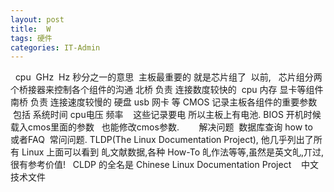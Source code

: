 ```yaml
---
layout: post
title:  W
tags: 硬件
categories: IT-Admin
---
```


 
cpu  GHz  Hz 秒分之一的意思 
主板最重要的 就是芯片组了  以前,   芯片组分两个桥接器来控制各个组件的沟通
北桥 负责 连接数度较快的  cpu 内存 显卡等组件
南桥 负责 连接速度较慢的 硬盘 usb 网卡 等
CMOS 记录主板各组件的重要参数  包括 系统时间 cpu电压 频率    这些记录要电 所以主板上有电池.
BIOS 开机时候 载入cmos里面的参数   也能修改cmos参数. 
 
 
 
解决问题  数据库查询 how to    或者FAQ  常问问题.
TLDP(The Linux Documentation Project), 他几乎列出了所有 Linux 上面可以看到 癿文献数据,各种 How-To 癿作法等等,虽然是英文癿,丌过,很有参考价值! 
 
CLDP 的全名是 Chinese Linux Documentation Project    中文技术文件